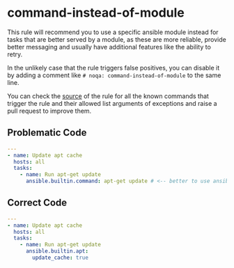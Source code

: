 # command-instead-of-module

This rule will recommend you to use a specific ansible module instead for tasks
that are better served by a module, as these are more reliable, provide better
messaging and usually have additional features like the ability to retry.

In the unlikely case that the rule triggers false positives, you can disable it
by adding a comment like `# noqa: command-instead-of-module` to the same line.

You can check the [source](https://github.com/ansible/ansible-lint/blob/main/src/ansiblelint/rules/command_instead_of_module.py)
of the rule for all the known commands that trigger the rule and their allowed
list arguments of exceptions and raise a pull request to improve them.

## Problematic Code

```yaml
---
- name: Update apt cache
  hosts: all
  tasks:
    - name: Run apt-get update
      ansible.builtin.command: apt-get update # <-- better to use ansible.builtin.apt module
```

## Correct Code

```yaml
---
- name: Update apt cache
  hosts: all
  tasks:
    - name: Run apt-get update
      ansible.builtin.apt:
        update_cache: true
```
